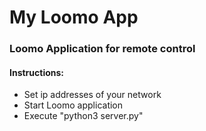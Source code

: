 # My Loomo App

### Loomo Application for remote control

#### Instructions:
* Set ip addresses of your network
* Start Loomo application
* Execute "python3 server.py"
  
